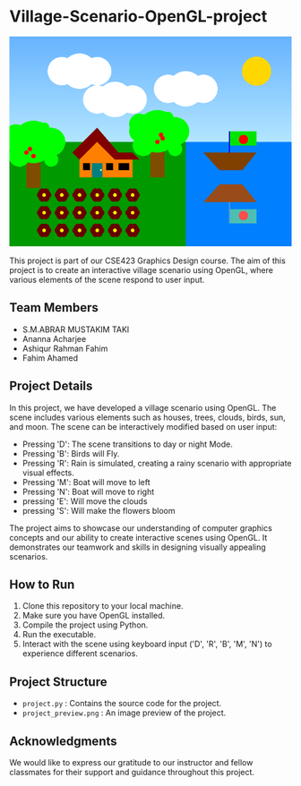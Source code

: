 # Village-Scenario-OpenGL-project

![Project Preview](project_preview.png) <!-- You can replace this with an actual preview image if you have one -->

This project is part of our CSE423 Graphics Design course. The aim of this project is to create an interactive village scenario using OpenGL, where various elements of the scene respond to user input.

## Team Members

- S.M.ABRAR MUSTAKIM TAKI
- Ananna Acharjee
- Ashiqur Rahman Fahim
- Fahim Ahamed

## Project Details

In this project, we have developed a village scenario using OpenGL. The scene includes various elements such as houses, trees, clouds, birds, sun, and moon. The scene can be interactively modified based on user input:

- Pressing 'D': The scene transitions to day or night Mode.
- Pressing 'B': Birds will Fly.
- Pressing 'R': Rain is simulated, creating a rainy scenario with appropriate visual effects.
- Pressing 'M': Boat will move to left
- Pressing 'N': Boat will move to right
- pressing 'E': Will move the clouds
- pressing 'S': Will make the flowers bloom

The project aims to showcase our understanding of computer graphics concepts and our ability to create interactive scenes using OpenGL. It demonstrates our teamwork and skills in designing visually appealing scenarios.

## How to Run

1. Clone this repository to your local machine.
2. Make sure you have OpenGL installed.
3. Compile the project using Python.
4. Run the executable.
5. Interact with the scene using keyboard input ('D', 'R', 'B', 'M', 'N') to experience different scenarios.

## Project Structure

- `project.py` : Contains the source code for the project.
- `project_preview.png` : An image preview of the project.

## Acknowledgments

We would like to express our gratitude to our instructor and fellow classmates for their support and guidance throughout this project.

